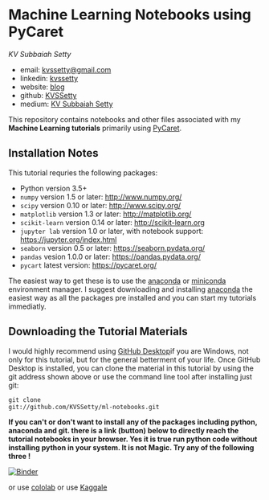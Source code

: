 # Machine Learning Notebooks using PyCaret

*KV Subbaiah Setty*

- email: <kvssetty@gmail.com>
- linkedin: [kvssetty](https://www.linkedin.com/in/kvssetty/)
- website: [blog](https://kvssetty.com/)
- github: [KVSSetty](https://github.com/KVSSetty)
- medium: [KV Subbaiah Setty](https://medium.com/@kvssetty)


This repository contains notebooks and other files associated with my
**Machine Learning tutorials** primarily using [PyCaret](https://pycaret.org/).

## Installation Notes
This tutorial requries the following packages:

- Python version 3.5+
- `numpy` version 1.5 or later: http://www.numpy.org/
- `scipy` version 0.10 or later: http://www.scipy.org/
- `matplotlib` version 1.3 or later: http://matplotlib.org/
- `scikit-learn` version 0.14 or later: http://scikit-learn.org
- `jupyter lab` version 1.0 or later, with notebook support: https://jupyter.org/index.html
- `seaborn` version 0.5 or later: https://seaborn.pydata.org/
- `pandas` vesion 1.0.0 or later: https://pandas.pydata.org/
- `pycart` latest version: https://pycaret.org/

The easiest way to get these is to use the [anaconda](https://www.anaconda.com/products/individual) or [miniconda](https://store.continuum.io/) environment manager.
I suggest downloading and installing [anaconda](https://www.anaconda.com/products/individual) the easiest way as all the packages pre installed and you can start my tutorials immediatly.

## Downloading the Tutorial Materials
I would highly recommend using [GitHub Desktop](https://desktop.github.com/)if you are Windows, not only for this tutorial, but for the
general betterment of your life.  Once GitHub Desktop is installed, you can clone the
material in this tutorial by using the git address shown above or use the command line tool after installing just git:

```
git clone
git://github.com/KVSSetty/ml-notebooks.git
```

**If you can't or don't want to install any of the packages including python, anaconda and git. there is a link (button) below to directly reach the tutorial notebooks in your browser. Yes it is true run python code without installing python in your system. It is not Magic. Try any of the following three !** 

 [![Binder](https://mybinder.org/badge_logo.svg)](https://mybinder.org/v2/gh/KVSSetty/pycaret-tutorials/master)

or use [cololab](https://colab.research.google.com/notebooks/intro.ipynb)
or use [Kaggale](https://www.kaggle.com/notebooks)
